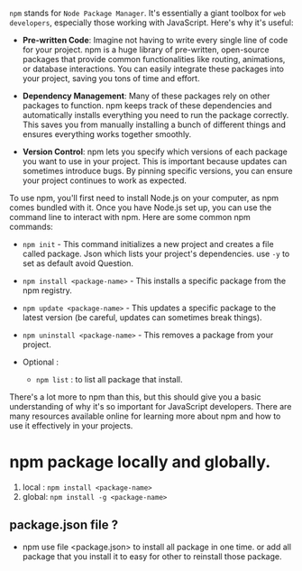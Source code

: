 
`npm` stands for `Node Package Manager`. It's essentially a giant toolbox for `web developers`, 
especially those working with JavaScript. Here's why it's useful:

- **Pre-written Code**: Imagine not having to write every single line of code for your project. npm is a huge library of pre-written, open-source packages that provide common functionalities like routing, animations, or database interactions. You can easily integrate these packages into your project, saving you tons of time and effort.
    
- **Dependency Management**: Many of these packages rely on other packages to function. npm keeps track of these dependencies and automatically installs everything you need to run the package correctly. This saves you from manually installing a bunch of different things and ensures everything works together smoothly.
    
- **Version Control**: npm lets you specify which versions of each package you want to use in your project. This is important because updates can sometimes introduce bugs. By pinning specific versions, you can ensure your project continues to work as expected.

To use npm, you'll first need to install Node.js on your computer, as npm comes bundled with it. Once you have Node.js set up, you can use the command line to interact with npm. Here are some common npm commands:

- `npm init` - This command initializes a new project and creates a file called package. Json which lists your project's dependencies. use `-y` to set as default avoid Question.
    
- `npm install <package-name>` - This installs a specific package from the npm registry.
    
- `npm update <package-name>` - This updates a specific package to the latest version (be careful, updates can sometimes break things).
    
- `npm uninstall <package-name>` - This removes a package from your project.
-  Optional : 
	- `npm list` : to list all package that install.
    

There's a lot more to npm than this, but this should give you a basic understanding of why it's so important for JavaScript developers. There are many resources available online for learning more about npm and how to use it effectively in your projects.

# npm package locally and globally.
1. local : `npm install <package-name>`
2. global: `npm install -g <package-name>`

## package.json file ?
- npm use file <package.json> to install all package in one time. or add all package that you install it to easy for other to reinstall those package. 


